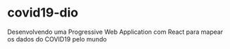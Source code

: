 # covid19-dio
  Desenvolvendo uma Progressive Web Application com React para mapear os dados do COVID19 pelo mundo
